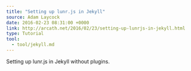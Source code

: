 ```yaml
---
title: "Setting up lunr.js in Jekyll"
source: Adam Laycock
date: 2016-02-23 08:31:00 +0000
link: http://arcath.net/2016/02/23/setting-up-lunrjs-in-jekyll.html
type: Tutorial
tool:
  - tool/jekyll.md
---
```

Setting up lunr.js in Jekyll without plugins.





